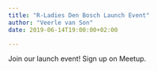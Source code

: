 ```yaml
---
title: "R-Ladies Den Bosch Launch Event"
author: "Veerle van Son"
date: 2019-06-14T19:00:00+02:00

---
```


Join our launch event! Sign up on Meetup.
